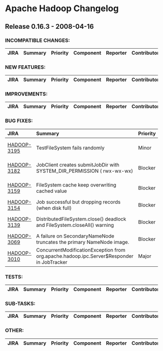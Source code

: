 # Apache Hadoop Changelog

## Release 0.16.3 - 2008-04-16

### INCOMPATIBLE CHANGES:

| JIRA | Summary | Priority | Component | Reporter | Contributor |
|:---- |:---- | :--- |:---- |:---- |:---- |


### NEW FEATURES:

| JIRA | Summary | Priority | Component | Reporter | Contributor |
|:---- |:---- | :--- |:---- |:---- |:---- |


### IMPROVEMENTS:

| JIRA | Summary | Priority | Component | Reporter | Contributor |
|:---- |:---- | :--- |:---- |:---- |:---- |


### BUG FIXES:

| JIRA | Summary | Priority | Component | Reporter | Contributor |
|:---- |:---- | :--- |:---- |:---- |:---- |
| [HADOOP-3195](https://issues.apache.org/jira/browse/HADOOP-3195) | TestFileSystem fails randomly |  Minor | test | Tsz Wo Nicholas Sze | Tsz Wo Nicholas Sze |
| [HADOOP-3182](https://issues.apache.org/jira/browse/HADOOP-3182) | JobClient creates submitJobDir with SYSTEM\_DIR\_PERMISSION ( rwx-wx-wx) |  Blocker | . | Lohit Vijayarenu | Tsz Wo Nicholas Sze |
| [HADOOP-3159](https://issues.apache.org/jira/browse/HADOOP-3159) | FileSystem cache keep overwriting cached value |  Blocker | . | Tsz Wo Nicholas Sze | Tsz Wo Nicholas Sze |
| [HADOOP-3154](https://issues.apache.org/jira/browse/HADOOP-3154) | Job successful but dropping records (when disk full) |  Blocker | . | Koji Noguchi | Devaraj Das |
| [HADOOP-3139](https://issues.apache.org/jira/browse/HADOOP-3139) | DistributedFileSystem.close() deadlock and FileSystem.closeAll() warning |  Blocker | . | Tsz Wo Nicholas Sze | Tsz Wo Nicholas Sze |
| [HADOOP-3069](https://issues.apache.org/jira/browse/HADOOP-3069) | A failure on SecondaryNameNode truncates the primary NameNode image. |  Blocker | . | Konstantin Shvachko | Konstantin Shvachko |
| [HADOOP-3010](https://issues.apache.org/jira/browse/HADOOP-3010) | ConcurrentModificationException from org.apache.hadoop.ipc.Server$Responder in JobTracker |  Major | ipc | Amar Kamat | Raghu Angadi |


### TESTS:

| JIRA | Summary | Priority | Component | Reporter | Contributor |
|:---- |:---- | :--- |:---- |:---- |:---- |


### SUB-TASKS:

| JIRA | Summary | Priority | Component | Reporter | Contributor |
|:---- |:---- | :--- |:---- |:---- |:---- |


### OTHER:

| JIRA | Summary | Priority | Component | Reporter | Contributor |
|:---- |:---- | :--- |:---- |:---- |:---- |


